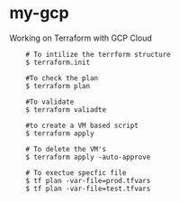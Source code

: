 # my-gcp
Working on Terraform with GCP Cloud

        # To intilize the terrform structure
        $ terraform.init
		
        #To check the plan
		$ terraform plan
		
        #To validate
		$ terraform valiadte

		#to create a VM based script
		$ terraform apply
		
		# To delete the VM's
		$ terraform apply -auto-approve 

        # To exectue specfic file
        $ tf plan -var-file=prod.tfvars
        $ tf plan -var-file=test.tfvars
